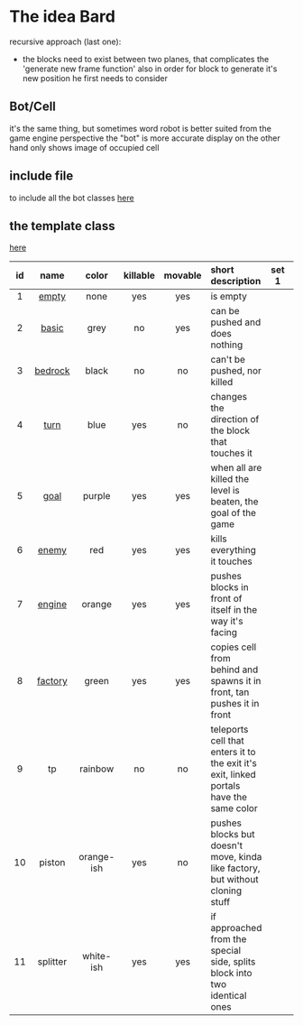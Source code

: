 # The idea Bard

recursive approach (last one):

- the blocks need to exist between two planes, that complicates the 'generate new frame function' also in order for
  block to generate it's new position he first needs to consider

## Bot/Cell

it's the same thing, but sometimes word robot is better suited from the game engine perspective the "bot" is more
accurate display on the other hand only shows image of occupied cell

## include file

to include all the bot classes
[here](bots_include.h)

## the template class

[here](bot.h)

| id | name                 | color | killable | movable | short description | set 1  | set 2
|:---:| :---:               | :---: | :---:    | :---:   | :--- |:---:|:---:|
| 1  | [empty](empty.h)     | none  | yes | yes | is empty |
| 2  | [basic](basic.h)     | grey  | no  | yes | can be pushed and does nothing |
| 3  | [bedrock](bedrock.h) | black | no  | no  | can't be pushed, nor killed |
| 4  | [turn](turn.h)       | blue  | yes | no  | changes the direction of the block that touches it |
| 5  | [goal](goal.h)       | purple| yes | yes | when all are killed the level is beaten, the goal of the game |
| 6  | [enemy](enemy.h)     | red   | yes | yes | kills everything it touches |
| 7  | [engine](engine.h)   | orange| yes | yes | pushes blocks in front of itself in the way it's facing |
| 8  | [factory](factory.h) | green | yes | yes | copies cell from behind and spawns it in front, tan pushes it in front |
| 9  | tp        | rainbow | no | no | teleports cell that enters it to the exit it's exit, linked portals have the same color |
| 10 | piston               | orange-ish| yes| no| pushes blocks but doesn't move, kinda like factory, but without cloning stuff|
| 11 | splitter             |white-ish|yes|yes| if approached from the special side, splits block into two identical ones| 
